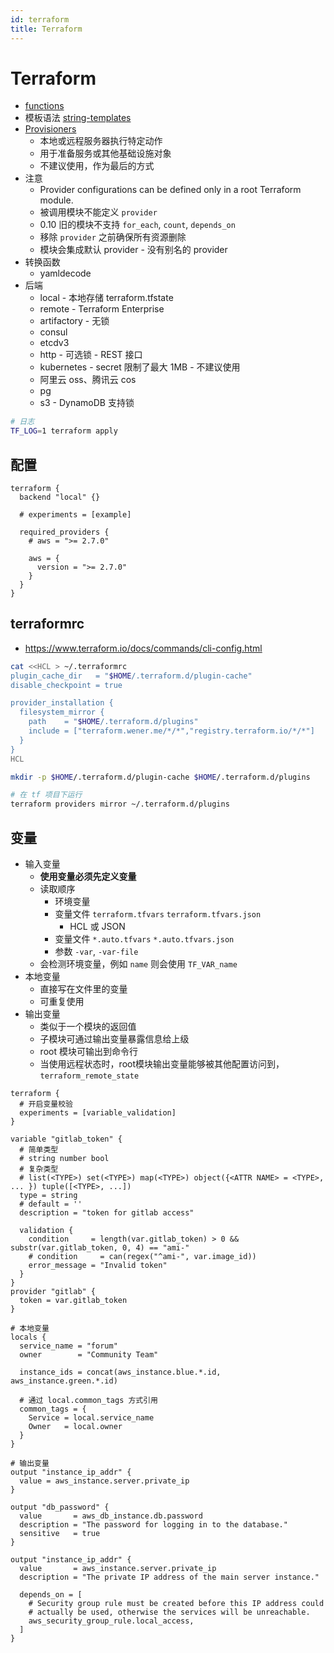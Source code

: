 ```yaml
---
id: terraform
title: Terraform
---
```


# Terraform
* [functions](https://www.terraform.io/docs/configuration/functions.html)
* 模板语法 [string-templates](https://www.terraform.io/docs/configuration/expressions.html#string-templates)
* [Provisioners](https://www.terraform.io/docs/provisioners/index.html)
  * 本地或远程服务器执行特定动作
  * 用于准备服务或其他基础设施对象
  * 不建议使用，作为最后的方式
* 注意
  * Provider configurations can be defined only in a root Terraform module.
  * 被调用模块不能定义 `provider`
  * 0.10 旧的模块不支持 `for_each`, `count`, `depends_on`
  * 移除 `provider` 之前确保所有资源删除
  * 模块会集成默认 provider - 没有别名的 provider
* 转换函数
  * yamldecode
* 后端
  * local - 本地存储 terraform.tfstate
  * remote - Terraform Enterprise
  * artifactory - 无锁
  * consul
  * etcdv3
  * http - 可选锁 - REST 接口
  * kubernetes - secret 限制了最大 1MB - 不建议使用
  * 阿里云 oss、腾讯云 cos
  * pg
  * s3 - DynamoDB 支持锁

```bash
# 日志
TF_LOG=1 terraform apply
```

## 配置

```hcl
terraform {
  backend "local" {}

  # experiments = [example]

  required_providers {
    # aws = ">= 2.7.0"

    aws = {
      version = ">= 2.7.0"
    }
  }
}
```

## terraformrc
* https://www.terraform.io/docs/commands/cli-config.html

```bash
cat <<HCL > ~/.terraformrc
plugin_cache_dir   = "$HOME/.terraform.d/plugin-cache"
disable_checkpoint = true

provider_installation {
  filesystem_mirror {
    path    = "$HOME/.terraform.d/plugins"
    include = ["terraform.wener.me/*/*","registry.terraform.io/*/*"]
  }
}
HCL

mkdir -p $HOME/.terraform.d/plugin-cache $HOME/.terraform.d/plugins

# 在 tf 项目下运行
terraform providers mirror ~/.terraform.d/plugins
```

## 变量
* 输入变量
  * __使用变量必须先定义变量__
  * 读取顺序
    * 环境变量
    * 变量文件 `terraform.tfvars` `terraform.tfvars.json`
      * HCL 或 JSON
    * 变量文件 `*.auto.tfvars` `*.auto.tfvars.json`
    * 参数 `-var`, `-var-file`
  * 会检测环境变量，例如 `name` 则会使用 `TF_VAR_name`
* 本地变量
  * 直接写在文件里的变量
  * 可重复使用
* 输出变量
  * 类似于一个模块的返回值
  * 子模块可通过输出变量暴露信息给上级
  * root 模块可输出到命令行
  * 当使用远程状态时，root模块输出变量能够被其他配置访问到， `terraform_remote_state`


```hcl
terraform {
  # 开启变量校验
  experiments = [variable_validation]
}

variable "gitlab_token" {
  # 简单类型
  # string number bool
  # 复杂类型
  # list(<TYPE>) set(<TYPE>) map(<TYPE>) object({<ATTR NAME> = <TYPE>, ... }) tuple([<TYPE>, ...])
  type = string
  # default = ''
  description = "token for gitlab access"

  validation {
    condition     = length(var.gitlab_token) > 0 && substr(var.gitlab_token, 0, 4) == "ami-"
    # condition     = can(regex("^ami-", var.image_id))
    error_message = "Invalid token"
  }
}
provider "gitlab" {
  token = var.gitlab_token
}

# 本地变量
locals {
  service_name = "forum"
  owner        = "Community Team"

  instance_ids = concat(aws_instance.blue.*.id, aws_instance.green.*.id)

  # 通过 local.common_tags 方式引用
  common_tags = {
    Service = local.service_name
    Owner   = local.owner
  }
}

# 输出变量
output "instance_ip_addr" {
  value = aws_instance.server.private_ip
}

output "db_password" {
  value       = aws_db_instance.db.password
  description = "The password for logging in to the database."
  sensitive   = true
}

output "instance_ip_addr" {
  value       = aws_instance.server.private_ip
  description = "The private IP address of the main server instance."

  depends_on = [
    # Security group rule must be created before this IP address could
    # actually be used, otherwise the services will be unreachable.
    aws_security_group_rule.local_access,
  ]
}
```
